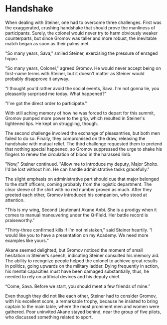 # Handshake

When dealing with Steiner, one had to overcome three challenges. First was the exaggerated, crushing handshake that should prove the manliness of participants. Surely, the colonel would never try to harm obviously weaker counterparts, but since Gromov was taller and more robust, the inevitable match began as soon as their palms met.

"So many years, Sava," smiled Steiner, exercising the pressure of enraged hippo.

"So many years, Colonel," agreed Gromov. He would never accept being on first-name terms with Steiner, but it doesn't matter as Steiner would probably disapprove it anyway.

"I thought you'd rather avoid the social events, Sava. I'm not gonna lie, you pleasantly surprised me today. What happened?"

"I've got the direct order to participate."

With still aching memory of how he was forced to depart for this summit, Gromov pumped more power to the grip, which resulted in Steiner's tightened lips. He kept on struggling, though.

The second challenge involved the exchange of pleasantries, but both men failed to do so.
Finally, they compromised on the draw, releasing the handshake with mutual relief. The third challenge requested them to pretend that nothing special happened, so Gromov suppressed the urge to shake his fingers to renew the circulation of blood in the harassed limb.

"Now," Steiner continued. "Allow me to introduce my deputy, Major Sholto. I'd be lost without him. He can handle administrative tasks gracefully."

The slight emphasis on administrative part should cue that major belonged to the staff officers, coming probably from the logistic department. The clear sleeve of the shirt with no red number proved as much.
After they greeted each other, Gromov introduced his companion, who stood at attention.

"This is my wing, Second Lieutenant Akane Anbi. She is a prodigy when it comes to manual maneuvering under the Q-Field. Her battle record is praiseworthy."

"Thirty-three confirmed kills if I’m not mistaken,” said Steiner heartily. “I would like you to have a presentation on my Academy. We need more examples like yours.”

Akane seemed delighted, but Gromov noticed the moment of small hesitation in Steiner’s speech, indicating Steiner consulted his memory aid. The ability to recognize people helped the colonel to achieve great results in politics, going upwards on the military ladder. Dying frequently in action, his mental capacities must have been damaged substantially, thus, he needed to rely on artificial devices and his deputy chief.

“Come, Sava. Before we start, you should meet a few friends of mine.”

Even though they did not like each other, Steiner had to consider Gromov, with his excellent score, a remarkable trophy, because he insisted to bring captain to the main table, where the most prominent men and women were gathered. Poor uninvited Akane stayed behind, near the group of five pilots, who discussed something related to sport.

